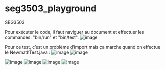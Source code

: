 # seg3503_playground
SEG3503

Pour exécuter le code, il faut naviguer au document et effectuer les commandes: "bin/run" et "bin/test". 
![image](https://github.com/Jean-Markello/seg3503_playground/assets/91162422/c9d7a725-1750-467f-9ccc-f53690899f25)

Pour ce test, c’est un problème d’import mais ça marche quand on effectue le NewmathTest.java :
![image](https://github.com/Jean-Markello/seg3503_playground/assets/91162422/ba257837-b2f4-4a9c-85ec-1083dd4e1081)
![image](https://github.com/Jean-Markello/seg3503_playground/assets/91162422/0134bc0a-410e-4137-b783-f1b91412b2d4)

![image](https://github.com/Jean-Markello/seg3503_playground/assets/91162422/60b40ceb-a840-42ac-8250-717331861ec4)
![image](https://github.com/Jean-Markello/seg3503_playground/assets/91162422/26e1c6a4-187a-4cdb-9772-1e33aba3f73b)
![image](https://github.com/Jean-Markello/seg3503_playground/assets/91162422/92cec291-e666-4ab1-bed3-a3f8514ebfeb)
![image](https://github.com/Jean-Markello/seg3503_playground/assets/91162422/37f4d659-16b2-4da7-9c56-9e44df78bc05)
